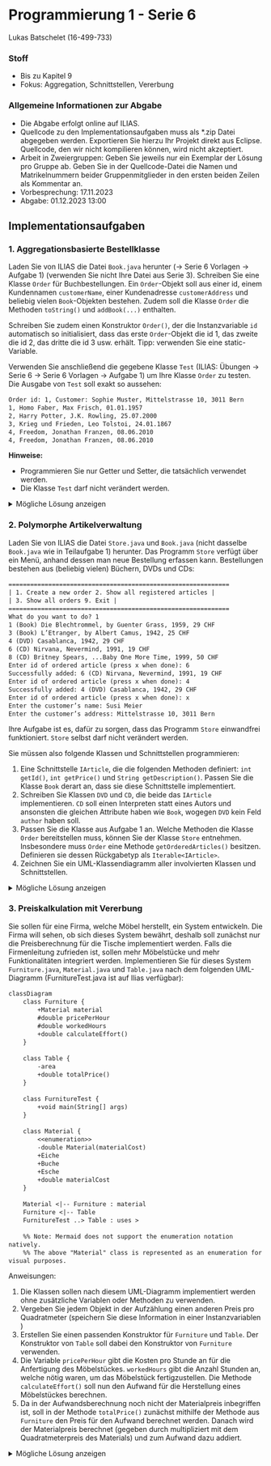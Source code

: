 # Programmierung 1 - Serie 6

Lukas Batschelet (16-499-733)

### Stoff
- Bis zu Kapitel 9
- Fokus: Aggregation, Schnittstellen, Vererbung

### Allgemeine Informationen zur Abgabe
- Die Abgabe erfolgt online auf ILIAS.
- Quellcode zu den Implementationsaufgaben muss als \*.zip Datei abgegeben werden. Exportieren Sie hierzu Ihr Projekt direkt aus Eclipse. Quellcode, den wir nicht kompilieren können, wird nicht akzeptiert.
- Arbeit in Zweiergruppen: Geben Sie jeweils nur ein Exemplar der Lösung pro Gruppe ab. Geben Sie in der Quellcode-Datei die Namen und Matrikelnummern beider Gruppenmitglieder in den ersten beiden Zeilen als Kommentar an.
- Vorbesprechung: 17.11.2023
- Abgabe: 01.12.2023 13:00

## Implementationsaufgaben

### 1. Aggregationsbasierte Bestellklasse

Laden Sie von ILIAS die Datei `Book.java` herunter (→ Serie 6 Vorlagen → Aufgabe 1) (verwenden Sie nicht Ihre Datei aus Serie 3).
Schreiben Sie eine Klasse `Order` für Buchbestellungen. Ein `Order`-Objekt soll aus einer id, einem Kundennamen `customerName`, einer Kundenadresse `customerAddress` und beliebig vielen `Book`-Objekten bestehen. Zudem soll die Klasse `Order` die Methoden `toString()` und `addBook(...)` enthalten.

Schreiben Sie zudem einen Konstruktor `Order()`, der die Instanzvariable `id` automatisch so initialisiert, dass das erste `Order`-Objekt die id 1, das zweite die id 2, das dritte die id 3 usw. erhält. Tipp: verwenden Sie eine static-Variable.

Verwenden Sie anschließend die gegebene Klasse `Test` (ILIAS: Übungen → Serie 6 → Serie 6 Vorlagen → Aufgabe 1) um Ihre Klasse `Order` zu testen. Die Ausgabe von `Test` soll exakt so aussehen:

```
Order id: 1, Customer: Sophie Muster, Mittelstrasse 10, 3011 Bern
1, Homo Faber, Max Frisch, 01.01.1957
2, Harry Potter, J.K. Rowling, 25.07.2000
3, Krieg und Frieden, Leo Tolstoi, 24.01.1867
4, Freedom, Jonathan Franzen, 08.06.2010
4, Freedom, Jonathan Franzen, 08.06.2010
```

**Hinweise:**

- Programmieren Sie nur Getter und Setter, die tatsächlich verwendet werden.
- Die Klasse `Test` darf nicht verändert werden.


<details>
    <summary>Mögliche Lösung anzeigen</summary>

#### Mögliche Lösung

Klassen:
- [Book.java](src/aufgabe01/Book.java)
- [Order.java](src/aufgabe01/Order.java)
- [Test.java](src/aufgabe01/Test.java)

</details>


### 2. Polymorphe Artikelverwaltung

Laden Sie von ILIAS die Datei `Store.java` und `Book.java` (nicht dasselbe `Book.java` wie in Teilaufgabe 1) herunter. Das Programm `Store` verfügt über ein Menü, anhand dessen man neue Bestellung erfassen kann. Bestellungen bestehen aus (beliebig vielen) Büchern, DVDs und CDs:

```
=============================================================
| 1. Create a new order 2. Show all registered articles |
| 3. Show all orders 9. Exit |
=============================================================
What do you want to do? 1
1 (Book) Die Blechtrommel, by Guenter Grass, 1959, 29 CHF
3 (Book) L’Etranger, by Albert Camus, 1942, 25 CHF
4 (DVD) Casablanca, 1942, 29 CHF
6 (CD) Nirvana, Nevermind, 1991, 19 CHF
8 (CD) Britney Spears, ...Baby One More Time, 1999, 50 CHF
Enter id of ordered article (press x when done): 6
Successfully added: 6 (CD) Nirvana, Nevermind, 1991, 19 CHF
Enter id of ordered article (press x when done): 4
Successfully added: 4 (DVD) Casablanca, 1942, 29 CHF
Enter id of ordered article (press x when done): x
Enter the customer’s name: Susi Meier
Enter the customer’s address: Mittelstrasse 10, 3011 Bern
```

Ihre Aufgabe ist es, dafür zu sorgen, dass das Programm `Store` einwandfrei funktioniert. `Store` selbst darf nicht verändert werden.

Sie müssen also folgende Klassen und Schnittstellen programmieren:

1. Eine Schnittstelle `IArticle`, die die folgenden Methoden definiert: `int getId()`, `int getPrice()` und `String getDescription()`. Passen Sie die Klasse `Book` derart an, dass sie diese Schnittstelle implementiert.
2. Schreiben Sie Klassen `DVD` und `CD`, die beide das `IArticle` implementieren. `CD` soll einen Interpreten statt eines Autors und ansonsten die gleichen Attribute haben wie `Book`, wogegen `DVD` kein Feld `author` haben soll.
3. Passen Sie die Klasse aus Aufgabe 1 an. Welche Methoden die Klasse `Order` bereitstellen muss, können Sie der Klasse `Store` entnehmen. Insbesondere muss `Order` eine Methode `getOrderedArticles()` besitzen. Definieren sie dessen Rückgabetyp als `Iterable<IArticle>`.
4. Zeichnen Sie ein UML-Klassendiagramm aller involvierten Klassen und Schnittstellen.

<details>
    <summary>Mögliche Lösung anzeigen</summary>

#### Mögliche Lösung:

1. Schnittstelle `IArticle` und Klasse `Book`:
    - [IArticle.java](src/aufgabe02/IArticle.java)
    - [Book.java](src/aufgabe02/Book.java)
2. Klassen `DVD` und `CD`:
    - [DVD.java](src/aufgabe02/DVD.java)
    - [CD.java](src/aufgabe02/CD.java)
3. Klasse `Order` basierend auf der Klasse `Store`aus Aufgabe 1:
    - [Order.java](src/aufgabe02/Order.java)
4. UML-Klassendiagramm:
    - ![UML-Klassendiagramm](20231129_P1S6A2_UML.png)

</details>

### 3. Preiskalkulation mit Vererbung

Sie sollen für eine Firma, welche Möbel herstellt, ein System entwickeln. Die Firma will sehen, ob sich dieses System bewährt, deshalb soll zunächst nur die Preisberechnung für die Tische implementiert werden. Falls die Firmenleitung zufrieden ist, sollen mehr Möbelstücke und mehr Funktionalitäten integriert werden. Implementieren Sie für dieses System `Furniture.java`, `Material.java` und `Table.java` nach dem folgenden UML-Diagramm (FurnitureTest.java ist auf Ilias verfügbar):

```mermaid
classDiagram
    class Furniture {
        +Material material
        #double pricePerHour
        #double workedHours
        +double calculateEffort()
    }

    class Table {
        -area
        +double totalPrice()
    }

    class FurnitureTest {
        +void main(String[] args)
    }

    class Material {
        <<enumeration>>
        -double Material(materialCost)
        +Eiche
        +Buche
        +Esche
        +double materialCost
    }

    Material <|-- Furniture : material
    Furniture <|-- Table
    FurnitureTest ..> Table : uses > 

    %% Note: Mermaid does not support the enumeration notation natively. 
    %% The above "Material" class is represented as an enumeration for visual purposes.
```

Anweisungen:

1. Die Klassen sollen nach diesem UML-Diagramm implementiert werden ohne zusätzliche Variablen oder Methoden zu verwenden.
2. Vergeben Sie jedem Objekt in der Aufzählung einen anderen Preis pro Quadratmeter (speichern Sie diese Information in einer Instanzvariablen )
3. Erstellen Sie einen passenden Konstruktor für `Furniture` und `Table`. Der Konstruktor von `Table` soll dabei den Konstruktor von `Furniture` verwenden.
4. Die Variable `pricePerHour` gibt die Kosten pro Stunde an für die Anfertigung des Möbelstückes. `workedHours` gibt die Anzahl Stunden an, welche nötig waren, um das Möbelstück fertigzustellen. Die Methode `calculateEffort()` soll nun den Aufwand für die Herstellung eines Möbelstückes berechnen.
5. Da in der Aufwandsberechnung noch nicht der Materialpreis inbegriffen ist, soll in der Methode `totalPrice()` zunächst mithilfe der Methode aus `Furniture` den Preis für den Aufwand berechnet werden. Danach wird der Materialpreis berechnet (gegeben durch multipliziert mit dem Quadratmeterpreis des Materials) und zum Aufwand dazu addiert.

<details>
    <summary>Mögliche Lösung anzeigen</summary>

#### Mögliche Lösung:

- [Furniture.java](src/aufgabe03/Furniture.java)
- [Material.java](src/aufgabe03/Material.java)
- [Table.java](src/aufgabe03/Table.java)
- [FurnitureTest.java](src/aufgabe03/FurnitureTest.java)

</details>
